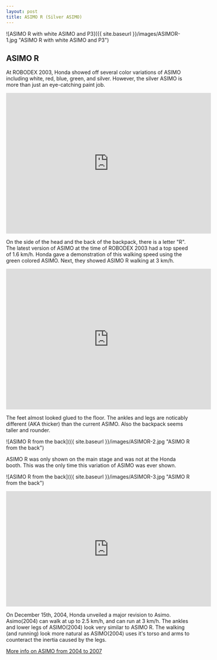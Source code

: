 ```yaml
---
layout: post
title: ASIMO R (Silver ASIMO)
---
```

![ASIMO R with white ASIMO and P3]({{ site.baseurl }}/images/ASIMOR-1.jpg "ASIMO R with white ASIMO and P3")

## ASIMO R ##

At ROBODEX 2003, Honda showed off several color variations of ASIMO including white, red, blue, green, and silver. However, the silver ASIMO is more than just an eye-catching paint job.  

<iframe src="https://archive.org/embed/movi017" width="560" height="384" frameborder="0" webkitallowfullscreen="true" mozallowfullscreen="true" allowfullscreen></iframe>

On the side of the head and the back of the backpack, there is a letter "R". The latest version of ASIMO at the time of ROBODEX 2003 had a top speed of 1.6 km/h. Honda gave a demonstration of this walking speed using the green colored ASIMO. Next, they showed ASIMO R walking at 3 km/h. 

<iframe src="https://archive.org/embed/movi018" width="560" height="384" frameborder="0" webkitallowfullscreen="true" mozallowfullscreen="true" allowfullscreen></iframe>

The feet almost looked glued to the floor. The ankles and legs are noticably different (AKA thicker) than the current ASIMO. Also the backpack seems taller and rounder.

![ASIMO R from the back]({{ site.baseurl }}/images/ASIMOR-2.jpg "ASIMO R from the back")

ASIMO R was only shown on the main stage and was not at the Honda booth. This was the only time this variation of ASIMO was ever shown. 

![ASIMO R from the back]({{ site.baseurl }}/images/ASIMOR-3.jpg "ASIMO R from the back")

<iframe width="560" height="315" src="https://www.youtube.com/embed/fGGeKIklnHs" title="YouTube video player" frameborder="0" allow="accelerometer; autoplay; clipboard-write; encrypted-media; gyroscope; picture-in-picture" allowfullscreen></iframe>

On December 15th, 2004, Honda unveiled a major revision to Asimo. Asimo(2004) can walk at up to 2.5 km/h, and can run at 3 km/h. The ankles and lower legs of ASIMO(2004) look very similar to ASIMO R. The walking (and running) look more natural as ASIMO(2004) uses it's torso and arms to counteract the inertia caused by the legs.

[More info on ASIMO from 2004 to 2007](https://sonny-dreams.github.io/ASIMO2004/)
